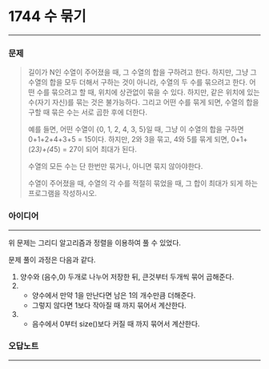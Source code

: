 # 1744 수 묶기
------------
### 문제

>길이가 N인 수열이 주어졌을 때, 그 수열의 합을 구하려고 한다. 하지만, 그냥 그 수열의 합을 모두 더해서 구하는 것이 아니라, 수열의 두 수를 묶으려고 한다. 어떤 수를 묶으려고 할 때, 위치에 상관없이 묶을 수 있다. 하지만, 같은 위치에 있는 수(자기 자신)를 묶는 것은 불가능하다. 그리고 어떤 수를 묶게 되면, 수열의 합을 구할 때 묶은 수는 서로 곱한 후에 더한다.
>
>예를 들면, 어떤 수열이 {0, 1, 2, 4, 3, 5}일 때, 그냥 이 수열의 합을 구하면 0+1+2+4+3+5 = 15이다. 하지만, 2와 3을 묶고, 4와 5를 묶게 되면, 0+1+(2*3)+(4*5) = 27이 되어 최대가 된다.
>
>수열의 모든 수는 단 한번만 묶거나, 아니면 묶지 않아야한다.
>
>수열이 주어졌을 때, 수열의 각 수를 적절히 묶었을 때, 그 합이 최대가 되게 하는 프로그램을 작성하시오.

### 아이디어
----------
위 문제는 그리디 알고리즘과 정렬을 이용하여 풀 수 있었다.

문제 풀이 과정은 다음과 같다.
1. 양수와 (음수,0) 두개로 나누어 저장한 뒤, 큰것부터 두개씩 묶어 곱해준다.
2. 
    - 양수에서 만약 1을 만난다면 남은 1의 개수만큼 더해준다.
    - 그렇지 않다면 1보다 작아질 때 까지 묶어서 계산한다.
3. 
    - 음수에서 0부터 size()보다 커질 때 까지 묶어서 계산한다.

### 오답노트
----------